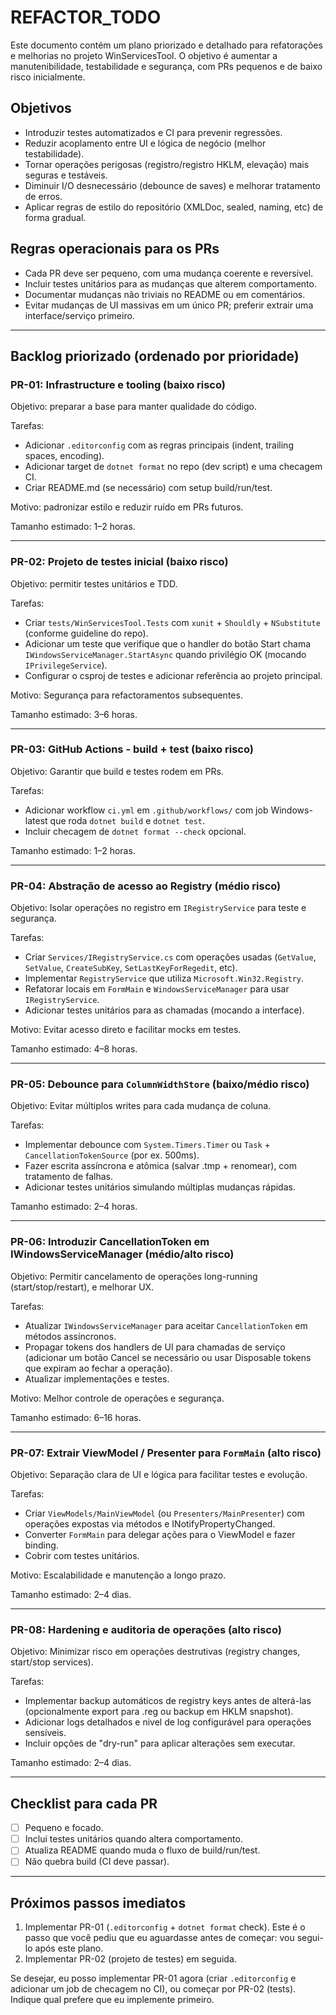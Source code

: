 # REFACTOR_TODO

Este documento contém um plano priorizado e detalhado para refatorações e melhorias no projeto WinServicesTool. O objetivo é aumentar a manutenibilidade, testabilidade e segurança, com PRs pequenos e de baixo risco inicialmente.

## Objetivos

- Introduzir testes automatizados e CI para prevenir regressões.
- Reduzir acoplamento entre UI e lógica de negócio (melhor testabilidade).
- Tornar operações perigosas (registro/registro HKLM, elevação) mais seguras e testáveis.
- Diminuir I/O desnecessário (debounce de saves) e melhorar tratamento de erros.
- Aplicar regras de estilo do repositório (XMLDoc, sealed, naming, etc) de forma gradual.

## Regras operacionais para os PRs

- Cada PR deve ser pequeno, com uma mudança coerente e reversível.
- Incluir testes unitários para as mudanças que alterem comportamento.
- Documentar mudanças não triviais no README ou em comentários.
- Evitar mudanças de UI massivas em um único PR; preferir extrair uma interface/serviço primeiro.

---

## Backlog priorizado (ordenado por prioridade)

### PR-01: Infrastructure e tooling (baixo risco)

Objetivo: preparar a base para manter qualidade do código.

Tarefas:

- Adicionar `.editorconfig` com as regras principais (indent, trailing spaces, encoding).
- Adicionar target de `dotnet format` no repo (dev script) e uma checagem CI.
- Criar README.md (se necessário) com setup build/run/test.

Motivo: padronizar estilo e reduzir ruído em PRs futuros.

Tamanho estimado: 1–2 horas.

---

### PR-02: Projeto de testes inicial (baixo risco)

Objetivo: permitir testes unitários e TDD.

Tarefas:

- Criar `tests/WinServicesTool.Tests` com `xunit` + `Shouldly` + `NSubstitute` (conforme guideline do repo).
- Adicionar um teste que verifique que o handler do botão Start chama `IWindowsServiceManager.StartAsync` quando privilégio OK (mocando `IPrivilegeService`).
- Configurar o csproj de testes e adicionar referência ao projeto principal.

Motivo: Segurança para refactoramentos subsequentes.

Tamanho estimado: 3–6 horas.

---

### PR-03: GitHub Actions - build + test (baixo risco)

Objetivo: Garantir que build e testes rodem em PRs.

Tarefas:

- Adicionar workflow `ci.yml` em `.github/workflows/` com job Windows-latest que roda `dotnet build` e `dotnet test`.
- Incluir checagem de `dotnet format --check` opcional.

Tamanho estimado: 1–2 horas.

---

### PR-04: Abstração de acesso ao Registry (médio risco)

Objetivo: Isolar operações no registro em `IRegistryService` para teste e segurança.

Tarefas:

- Criar `Services/IRegistryService.cs` com operações usadas (`GetValue`, `SetValue`, `CreateSubKey`, `SetLastKeyForRegedit`, etc).
- Implementar `RegistryService` que utiliza `Microsoft.Win32.Registry`.
- Refatorar locais em `FormMain` e `WindowsServiceManager` para usar `IRegistryService`.
- Adicionar testes unitários para as chamadas (mocando a interface).

Motivo: Evitar acesso direto e facilitar mocks em testes.

Tamanho estimado: 4–8 horas.

---

### PR-05: Debounce para `ColumnWidthStore` (baixo/médio risco)

Objetivo: Evitar múltiplos writes para cada mudança de coluna.

Tarefas:

- Implementar debounce com `System.Timers.Timer` ou `Task` + `CancellationTokenSource` (por ex. 500ms).
- Fazer escrita assíncrona e atômica (salvar .tmp + renomear), com tratamento de falhas.
- Adicionar testes unitários simulando múltiplas mudanças rápidas.

Tamanho estimado: 2–4 horas.

---

### PR-06: Introduzir CancellationToken em IWindowsServiceManager (médio/alto risco)

Objetivo: Permitir cancelamento de operações long-running (start/stop/restart), e melhorar UX.

Tarefas:

- Atualizar `IWindowsServiceManager` para aceitar `CancellationToken` em métodos assíncronos.
- Propagar tokens dos handlers de UI para chamadas de serviço (adicionar um botão Cancel se necessário ou usar Disposable tokens que expiram ao fechar a operação).
- Atualizar implementações e testes.

Motivo: Melhor controle de operações e segurança.

Tamanho estimado: 6–16 horas.

---

### PR-07: Extrair ViewModel / Presenter para `FormMain` (alto risco)

Objetivo: Separação clara de UI e lógica para facilitar testes e evolução.

Tarefas:

- Criar `ViewModels/MainViewModel` (ou `Presenters/MainPresenter`) com operações expostas via métodos e INotifyPropertyChanged.
- Converter `FormMain` para delegar ações para o ViewModel e fazer binding.
- Cobrir com testes unitários.

Motivo: Escalabilidade e manutenção a longo prazo.

Tamanho estimado: 2–4 dias.

---

### PR-08: Hardening e auditoria de operações (alto risco)

Objetivo: Minimizar risco em operações destrutivas (registry changes, start/stop services).

Tarefas:

- Implementar backup automáticos de registry keys antes de alterá-las (opcionalmente export para .reg ou backup em HKLM snapshot).
- Adicionar logs detalhados e nivel de log configurável para operações sensíveis.
- Incluir opções de "dry-run" para aplicar alterações sem executar.

Tamanho estimado: 2–4 dias.

---

## Checklist para cada PR

- [ ] Pequeno e focado.
- [ ] Inclui testes unitários quando altera comportamento.
- [ ] Atualiza README quando muda o fluxo de build/run/test.
- [ ] Não quebra build (CI deve passar).

---

## Próximos passos imediatos

1. Implementar PR-01 (`.editorconfig` + `dotnet format` check). Este é o passo que você pediu que eu aguardasse antes de começar: vou segui-lo após este plano.
2. Implementar PR-02 (projeto de testes) em seguida.

Se desejar, eu posso implementar PR-01 agora (criar `.editorconfig` e adicionar um job de checagem no CI), ou começar por PR-02 (tests). Indique qual prefere que eu implemente primeiro.
